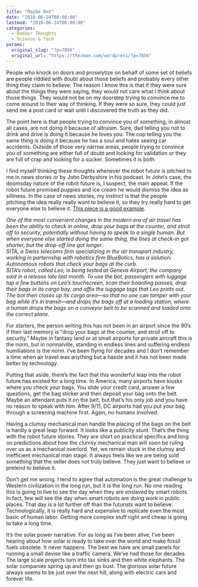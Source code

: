 ```yaml
---
title: "Maybe Not"
date: "2016-06-24T00:00:00"
lastmod: "2016-06-24T00:00:00"
categories:
  - Badder Thoughts
  - Science & Tech
params:
  original_slug: "?p=7856"
  original_url: "https://thezman.com/wordpress/?p=7856"
---
```


People who knock on doors and proselytize on behalf of some set of
beliefs are people riddled with doubt about those beliefs and probably
every other thing they claim to believe. The reason I know this is that
if they were sure about the things they were saying, they would not care
what I think about those things. They would not be on my doorstep trying
to convince me to come around to their way of thinking. If they were so
sure, they could just send me a post card or wait until I discovered the
truth as they did.

The point here is that people trying to convince you of something, in
almost all cases, are not doing it because of altruism. Sure, dad
telling you not to drink and drive is doing it because he loves you. The
cop telling you the same thing is doing it because he has a soul and
hates seeing car accidents. Outside of those very narrow areas, people
trying to convince you of something are either full of doubt and looking
for validation or they are full of crap and looking for a sucker.
Sometimes it is both.

I find myself thinking these thoughts whenever the robot future is
pitched to me in news stories or by John Derbyshire in his podcast. In
John’s case, the doomsday nature of the robot future is, I suspect, the
main appeal. If the robot future promised puppies and ice cream he would
dismiss the idea as silliness. In the case of news stories, my
instinct is that the people pitching the idea really really want to
believe it, so they try really hard to get everyone else to believe it.
<a
href="http://qz.com/700556/theres-now-a-robot-that-can-check-your-bags-at-geneva-airport/"
rel="noopener" target="_blank">This piece is a good example</a>.

*One of the most convenient changes in the modern era of air travel has
been the ability to check in online, drop your bags at the counter, and
stroll off to security, potentially without having to speak to a single
human. But when everyone else started doing the same thing, the lines at
check-in got shorter, but the drop-off line got longer.*  
*SITA, a Swiss telecoms firm specializing in the air transport industry,
working in parternship with robotics firm BlueBotics, has a solution:
Autonomous robots that check your bags at the curb.*  
*SITA’s robot, called Leo, is being tested at Geneva Airport, the
company said in a release late last month. To use the bot, passengers
with luggage tap a few buttons on Leo’s touchscreen, scan their boarding
passes, drop their bags in its cargo bay, and affix the luggage tags
that Leo prints out. The bot then closes up its cargo area—so that no
one can tamper with your bag while it’s in transit—and drops the bags
off at a loading station, where a human drops the bags on a conveyor
belt to be scanned and loaded onto the correct plane.*

For starters, the person writing this has not been in an airport since
the 90’s if their last memory is “drop your bags at the counter, and
stroll off to security.” Maybe in fantasy land or at small airports for
private aircraft this is the norm, but in normalville, standing in
endless lines and suffering endless humiliations is the norm. I’ve been
flying for decades and I don’t remember a time when air travel was
anything but a hassle and it has not been made better by technology.

Putting that aside, there’s the fact that this wonderful leap into the
robot future has existed for a long time. In America, many airports have
kiosks where you check your bags. You slide your credit card, answer a
few questions, get the bag sticker and then deposit your bag onto the
belt. Maybe an attendant puts it on the belt, but that’s his only job
and you have no reason to speak with him. After 9/11, DC airports had
you put your bag through a screening machine first. Again, no humans
involved.

Having a clumsy mechanical man handle the placing of the bags on the
belt is hardly a great leap forward. It looks like a publicity stunt.
That’s the thing with the robot future stories. They are short on
practical specifics and long on predictions about how the clumsy
mechanical man will soon be ruling over us as a mechanical overlord.
Yet, we remain stuck in the clumsy and inefficient mechanical man stage.
It always feels like we are being sold something that the seller does
not truly believe. They just want to believe or pretend to believe it.

Don’t get me wrong. I tend to agree that automation is the great
challenge to Western civilization in the long run, but it is the long
run. No one reading this is going to live to see the day when they are
enslaved by smart robots. In fact, few will see the day when smart
robots are doing work in public places. That day is a lot further off
than the futurists want to believe. Technologically, it is really hard
and expensive to replicate even the most basic of human labor. Getting
more complex stuff right and cheap is going to take a long time.

It’s the solar power narrative. For as long as I’ve been alive, I’ve
been hearing about how solar is ready to take over the world and make
fossil fuels obsolete. It never happens. The best we have are small
panels for running a small devise like a traffic camera. We’ve had those
for decades. The large scale projects turn into tax sinks and then white
elephants. The solar companies spring up and then go bust. The glorious
solar future always seems to be just over the next hill, along with
electric cars and forever life.
